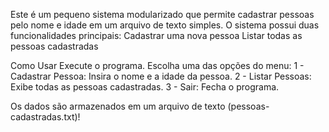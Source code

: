 Este é um pequeno sistema modularizado que permite cadastrar pessoas pelo nome e idade em um arquivo de texto simples. O sistema possui duas funcionalidades principais:
Cadastrar uma nova pessoa
Listar todas as pessoas cadastradas

Como Usar
Execute o programa.
Escolha uma das opções do menu:
1 - Cadastrar Pessoa: Insira o nome e a idade da pessoa.
2 - Listar Pessoas: Exibe todas as pessoas cadastradas.
3 - Sair: Fecha o programa.

Os dados são armazenados em um arquivo de texto (pessoas-cadastradas.txt)!
